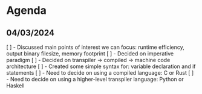 # Agenda

## 04/03/2024
[ ] - Discussed main points of interest we can focus: runtime efficiency, output binary filesize, memory footprint
[ ] - Decided on imperative paradigm
[ ] - Decided on transpiler -> compiled -> machine code architecture
[ ] - Created some simple syntax for: variable declaration and if statements
[ ] - Need to decide on using a compiled language: C or Rust
[ ] - Need to decide on using a higher-level transpiler language: Python or Haskell

